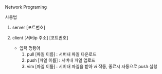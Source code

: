Network Programing

사용법
1. server [포트번호]

2. client [서버ip 주소] [포트번호]
    - 입력 명령어
        1. pull [파일 이름] : 서버내 파일 다운로드
        2. push [파일 이름] : 서버내 파일 업로드
        3. vim [파일 이름] : 서버내 파일을 받아 vi 작동, 종료시 자동으로 push 실행